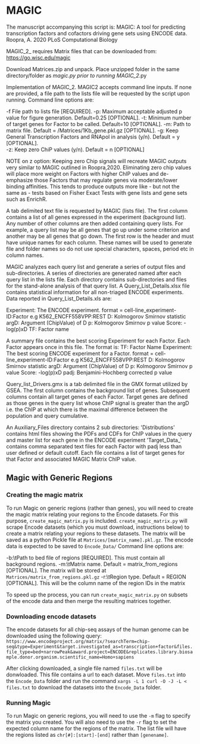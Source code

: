 # MAGIC

The manuscript accompanying this script is:
MAGIC: A tool for predicting transcription factors and cofactors driving gene sets using ENCODE data.
Roopra, A. 2020
PLoS Computational Biology



MAGIC_2_ requires Matrix files that can be downloaded from:
https://go.wisc.edu/magic

Download Matrices.zip and unpack.
Place unzipped folder in the same directory/folder as _magic.py prior to running MAGIC_2_.py

Implementation of MAGIC_2.
MAGIC2 accepts command line inputs.  If none are provided, a file path to the lists file will be requested by the script upon running.
Command line options are:

-f	File path to lists file [REQUIRED].
-p:	Maximum acceptable adjusted p value for figure generation. Default=0.25  [OPTIONAL].
-t:	Minimum number of target genes for Factor to be called. Default=10 [OPTIONAL].
-m:	Path to matrix file. Default = /Matrices/1Kb_gene.pkl.gz [OPTIONAL].
-g:	Keep General Transcription Factors and RNApol in analysis (y/n).  Default = y [OPTIONAL].  
-z:	Keep zero ChiP values (y/n). Default = n [OPTIONAL]

NOTE on z option:  Keeping zero Chip signals will recreate MAGIC outputs very similar to MAGIC outlined in Roopra,2020.  Eliminating zero chip values will place more weight on Factors with higher ChIP values and de-emphasize those Factors that may regulate genes via moderate/lower binding affinities.  This tends to produce outputs more like - but not the same as - tests based on Fisher Exact Tests with gene lists and gene sets such as EnrichR.

A tab delimited text file is requested by MAGIC (lists file).  The first column contains a list of all genes expressed in the experiment (background list).  Any number of other columns are then added containing query lists.  For example, a query list may be all genes that go up under some criterion and another may be all genes that go down.  The first row is the header and must have unique names for each column.  These names will be used to generate file and folder names so do not use special characters, spaces, period etc in column names.

MAGIC analyzes each query list and generate a series of output files and sub-directories. A series of directories are generated named after each query list in the lists file.  Each directory contains sub-directories and files for the stand-alone analysis of that query list. A Query_List_Details.xlsx file contains statistical information for all non-triaged ENCODE experiments. Data reported in Query_List_Details.xls are:

Experiment: The ENCODE experiment.  format = cell-line_experiment-ID:Factor e.g K562_ENCFF558VPP:REST
D:					Kolmogorov Smirnov statistic
argD:				Argument (ChipValue) of D
p:					Kolmogorov Smirnov p value
Score:			-log(p)xD
TF:					Factor name 

A summary file contains the best scoring Experiment for each Factor.  Each Factor appears once in this file.  The format is:
TF:					Factor Name
Experiment: The best scoring ENCODE experiment for a Factor.  format = cell-line_experiment-ID:Factor e.g K562_ENCFF558VPP:REST
D:					Kolmogorov Smirnov statistic
argD:				Argument (ChipValue) of D
p:					Kolmogorov Smirnov p value
Score:			-log(p)xD
padj:				Benjamini-Hochberg corrected p value 

Query_list_Drivers.gmx is a tab delimited file in the GMX format utilized by GSEA.  The first column contains the background list of genes.  Subsequent columns contain all target genes of each Factor.  Target genes are defined as those genes in the query list whose ChIP signal is greater than the argD i.e. the ChIP at which there is the maximal difference between the population and query cumulative.

An Auxiliary_Files directory contains 2 sub directories:
'Distributions' contains html files showing the PDFs and CDFs for ChIP values in the query and master list for each gene in the ENCODE experiment
'Target_Data_' contains comma separated text files for each Factor with padj less than user defined or default cutoff.  Each file contains a list of target genes for that Factor and associated MAGIC Matrix ChIP value.

## Magic with Generic Regions

### Creating the magic matrix

To run Magic on generic regions (rather than genes), you will need to create the magic matrix relating your regions to the Encode datasets. For this purpose, `create_magic_matrix.py` is included. `create_magic_matrix.py` will scrape Encode datasets (which you must download, instructions below) to create a matrix relating your regions to these datasets. The matrix will be saved as a python Pickle file at `Matrices/[matrix_name].pkl.gz`. The encode data is expected to be saved to `Encode_Data/`
Command line options are:

 -b:\tPath to bed file of regions [REQUIRED]. This must contain all background regions.
 -m:\tMatrix name. Default = matrix_from_regions [OPTIONAL]. The matrix will be stored at `Matrices/matrix_from_regions.pkl.gz`
 -r:\tRegion type. Default = REGION [OPTIONAL]. This will be the column name of the region IDs in the matrix

To speed up the process, you can run `create_magic_matrix.py` on subsets of the encode data and then merge the resulting matrices together.

### Downloading encode datasets

The encode datasets for all chip-seq assays of the human genome can be downloaded using the following query:
`https://www.encodeproject.org/matrix/?searchTerm=chip-seq&type=Experiment&target.investigated_as=transcription+factor&files.file_type=bed+narrowPeak&award.project=ENCODE&replicates.library.biosample.donor.organism.scientific_name=Homo+sapiens`

After clicking downloaded, a single file named `files.txt` will be donwloaded. This file contains a url to each dataset. Move `files.txt` into the `Encode_Data` folder and run the command `xargs -L 1 curl -O -J -L < files.txt` to download the datasets into the `Encode_Data` folder.

### Running Magic

To run Magic on generic regions, you will need to use the `-m` flag to specify the matrix you created. You will also need to use the `-r` flag to set the expected column name for the regions of the matrix. The list file will have the regions listed as `chr[#]:[start]-[end]` rather than `[genename]`.